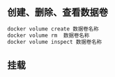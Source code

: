 

## 创建、删除、查看数据卷

```bash
docker volume create 数据卷名称
docker volume rm  数据卷名称
docker volume inspect 数据卷名称
```



## 挂载


